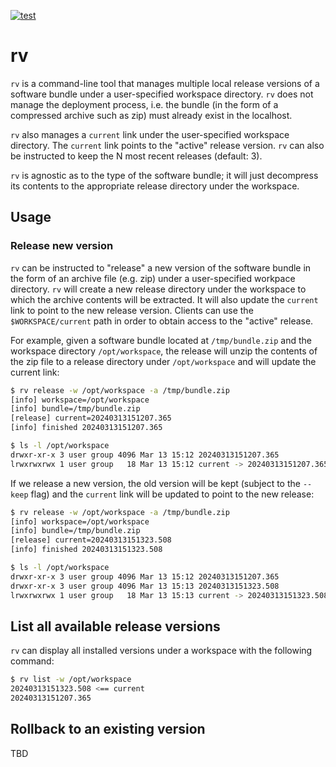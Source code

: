 [![test](https://github.com/kkentzo/rv/actions/workflows/test.yml/badge.svg?branch=main)](https://github.com/kkentzo/rv/actions/workflows/test.yml)

# rv

`rv` is a command-line tool that manages multiple local release
versions of a software bundle under a user-specified workspace
directory. `rv` does not manage the deployment process, i.e. the
bundle (in the form of a compressed archive such as zip) must already
exist in the localhost.

`rv` also manages a `current` link under the user-specified workspace
directory. The `current` link points to the "active" release
version. `rv` can also be instructed to keep the N most recent
releases (default: 3).

`rv` is agnostic as to the type of the software bundle; it will just
decompress its contents to the appropriate release directory under the
workspace.

## Usage

### Release new version

`rv` can be instructed to "release" a new version of the software
bundle in the form of an archive file (e.g. zip) under a
user-specified workpace directory. `rv` will create a new release
directory under the workspace to which the archive contents will be
extracted. It will also update the `current` link to point to the new
release version. Clients can use the `$WORKSPACE/current` path in
order to obtain access to the "active" release.

For example, given a software bundle located at `/tmp/bundle.zip` and
the workspace directory `/opt/workspace`, the release will unzip the
contents of the zip file to a release directory under `/opt/workspace`
and will update the current link:

```bash
$ rv release -w /opt/workspace -a /tmp/bundle.zip
[info] workspace=/opt/workspace
[info] bundle=/tmp/bundle.zip
[release] current=20240313151207.365
[info] finished 20240313151207.365

$ ls -l /opt/workspace
drwxr-xr-x 3 user group 4096 Mar 13 15:12 20240313151207.365
lrwxrwxrwx 1 user group   18 Mar 13 15:12 current -> 20240313151207.365
```

If we release a new version, the old version will be kept (subject to
the `--keep` flag) and the `current` link will be updated to point to
the new release:

```bash
$ rv release -w /opt/workspace -a /tmp/bundle.zip
[info] workspace=/opt/workspace
[info] bundle=/tmp/bundle.zip
[release] current=20240313151323.508
[info] finished 20240313151323.508

$ ls -l /opt/workspace
drwxr-xr-x 3 user group 4096 Mar 13 15:12 20240313151207.365
drwxr-xr-x 3 user group 4096 Mar 13 15:13 20240313151323.508
lrwxrwxrwx 1 user group   18 Mar 13 15:13 current -> 20240313151323.508
```

## List all available release versions

`rv` can display all installed versions under a workspace with the
following command:

```bash
$ rv list -w /opt/workspace
20240313151323.508 <== current
20240313151207.365
```

## Rollback to an existing version

TBD
